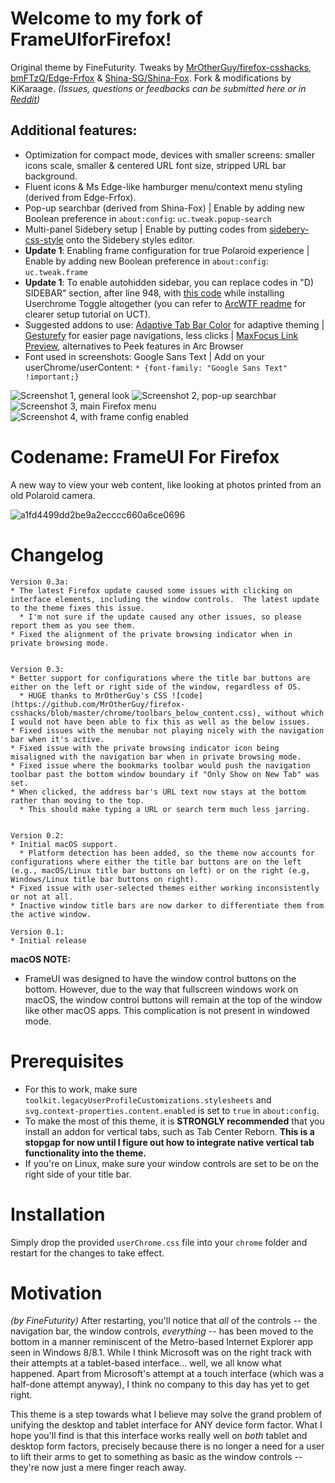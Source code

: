 # Welcome to my fork of FrameUIforFirefox!
Original theme by FineFuturity. Tweaks by [MrOtherGuy/firefox-csshacks](https://mrotherguy.github.io/firefox-csshacks/), [bmFTzQ/Edge-Frfox](https://github.com/bmFtZQ/edge-frfox) & [Shina-SG/Shina-Fox](https://github.com/Shina-SG/Shina-Fox). Fork & modifications by KiKaraage.  *(Issues, questions or feedbacks can be submitted here or in [Reddit](https://old.reddit.com/r/FirefoxCSS/comments/1bzos14/presenting_my_version_of_frameui_for_firefox/))*

## Additional features:
* Optimization for compact mode, devices with smaller screens: smaller icons scale, smaller & centered URL font size, stripped URL bar background.
* Fluent icons & Ms Edge-like hamburger menu/context menu styling (derived from Edge-Frfox).
* Pop-up searchbar (derived from Shina-Fox) | Enable by adding new Boolean preference in `about:config`: `uc.tweak.popup-search`
* Multi-panel Sidebery setup | Enable by putting codes from [sidebery-css-style](https://github.com/KiKaraage/ArcWTF/blob/main/sidebery-css-style) onto the Sidebery styles editor.
* **Update 1**: Enabling frame configuration for true Polaroid experience | Enable by adding new Boolean preference in `about:config`: `uc.tweak.frame`
* **Update 1**: To enable autohidden sidebar, you can replace codes in "D) SIDEBAR" section, after line 948, with [this code](https://github.com/KiKaraage/ArcWTF/blob/main/tweaks/sidebar.css) while installing Userchrome Toggle altogether (you can refer to [ArcWTF readme]([h](https://github.com/KiKaraage/ArcWTF)) for clearer setup tutorial on UCT).
* Suggested addons to use: [Adaptive Tab Bar Color](https://github.com/easonwong-de/Adaptive-Tab-Bar-Colour) for adaptive theming | [Gesturefy](https://github.com/Robbendebiene/Gesturefy) for easier page navigations, less clicks | [MaxFocus Link Preview](https://addons.mozilla.org/en-US/firefox/addon/maxfocus-link-preview/reviews/), alternatives to Peek features in Arc Browser
* Font used in screenshots: Google Sans Text | Add on your userChrome/userContent: `* {font-family: "Google Sans Text" !important;}
`

![Screenshot 1, general look](https://github.com/KiKaraage/FrameUIforFirefox/assets/10529881/42e42d1f-8830-442a-8e64-b725cd6da508)
![Screenshot 2, pop-up searchbar](https://github.com/KiKaraage/FrameUIforFirefox/assets/10529881/9f35fee2-a9b4-477c-9747-8d01d3978eb5)
![Screenshot 3, main Firefox menu](https://github.com/KiKaraage/FrameUIforFirefox/assets/10529881/928fbe4c-573f-45ba-bb20-a6d514742b13)
![Screenshot 4, with frame config enabled](https://github.com/KiKaraage/FrameUIforFirefox/assets/10529881/c5f21506-6d36-4485-a479-26a5f652ac66)


# Codename: FrameUI For Firefox
A new way to view your web content, like looking at photos printed from an old Polaroid camera.

![a1fd4499dd2be9a2ecccc660a6ce0696](https://github.com/FineFuturity/FrameUIForFirefox/assets/19298107/75c5a475-d440-4481-a002-9cdb754155ed)

# Changelog
```
Version 0.3a:
* The latest Firefox update caused some issues with clicking on interface elements, including the window controls.  The latest update to the theme fixes this issue.
  * I'm not sure if the update caused any other issues, so please report them as you see them.  
* Fixed the alignment of the private browsing indicator when in private browsing mode.
 

Version 0.3:
* Better support for configurations where the title bar buttons are either on the left or right side of the window, regardless of OS.
  * HUGE thanks to MrOtherGuy's CSS ![code](https://github.com/MrOtherGuy/firefox-csshacks/blob/master/chrome/toolbars_below_content.css), without which I would not have been able to fix this as well as the below issues.
* Fixed issues with the menubar not playing nicely with the navigation bar when it's active.
* Fixed issue with the private browsing indicator icon being misaligned with the navigation bar when in private browsing mode.
* Fixed issue where the bookmarks toolbar would push the navigation toolbar past the bottom window boundary if "Only Show on New Tab" was set.
* When clicked, the address bar's URL text now stays at the bottom rather than moving to the top.
  * This should make typing a URL or search term much less jarring.


Version 0.2:
* Initial macOS support.
  * Platform detection has been added, so the theme now accounts for configurations where either the title bar buttons are on the left (e.g., macOS/Linux title bar buttons on left) or on the right (e.g, Windows/Linux title bar buttons on right).
* Fixed issue with user-selected themes either working inconsistently or not at all.
* Inactive window title bars are now darker to differentiate them from the active window.
 
Version 0.1:
* Initial release
```


**macOS NOTE:**
* FrameUI was designed to have the window control buttons on the bottom. However, due to the way that fullscreen windows work on macOS, the window control buttons will remain at the top of the window like other macOS apps. This complication is not present in windowed mode.

# Prerequisites
* For this to work, make sure `toolkit.legacyUserProfileCustomizations.stylesheets` and `svg.context-properties.content.enabled` is set to `true` in `about:config`.
* To make the most of this theme, it is **STRONGLY recommended** that you install an addon for vertical tabs, such as Tab Center Reborn.  **This is a stopgap for now until I figure out how to integrate native vertical tab functionality into the theme.**
* If you're on Linux, make sure your window controls are set to be on the right side of your title bar.

# Installation

Simply drop the provided `userChrome.css` file into your `chrome` folder and restart for the changes to take effect.

# Motivation
_(by FineFuturity)_ After restarting, you'll notice that *all* of the controls -- the navigation bar, the window controls, *everything* -- has been moved to the bottom in a manner reminiscent of the Metro-based Internet Explorer app seen in Windows 8/8.1.  While I think Microsoft was on the right track with their attempts at a tablet-based interface... well, we all know what happened.  Apart from Microsoft's attempt at a touch interface (which was a half-done attempt anyway), I think no company to this day has yet to get right.

This theme is a step towards what I believe may solve the grand problem of unifying the desktop and tablet interface for ANY device form factor.  What I hope you'll find is that this interface works really well on *both* tablet and desktop form factors, precisely because there is no longer a need for a user to lift their arms to get to something as basic as the window controls -- they're now just a mere finger reach away. 
